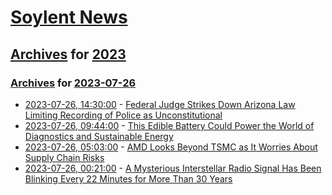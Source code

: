 # [Soylent News](../../../README.md)

## [Archives](../../index.md) for [2023](../index.md)

### [Archives](../../index.md) for [2023-07-26](index.md)

* [2023-07-26, 14:30:00](https://soylentnews.org/article.pl?sid=23/07/25/2250225&from=rss) - [Federal Judge Strikes Down Arizona Law Limiting Recording of Police as Unconstitutional](https://soylentnews.org/article.pl?sid=23/07/25/2250225&from=rss)
* [2023-07-26, 09:44:00](https://soylentnews.org/article.pl?sid=23/07/25/2245215&from=rss) - [This Edible Battery Could Power the World of Diagnostics and Sustainable Energy](https://soylentnews.org/article.pl?sid=23/07/25/2245215&from=rss)
* [2023-07-26, 05:03:00](https://soylentnews.org/article.pl?sid=23/07/25/0413216&from=rss) - [AMD Looks Beyond TSMC as It Worries About Supply Chain Risks](https://soylentnews.org/article.pl?sid=23/07/25/0413216&from=rss)
* [2023-07-26, 00:21:00](https://soylentnews.org/article.pl?sid=23/07/25/0336213&from=rss) - [A Mysterious Interstellar Radio Signal Has Been Blinking Every 22 Minutes for More Than 30 Years](https://soylentnews.org/article.pl?sid=23/07/25/0336213&from=rss)
